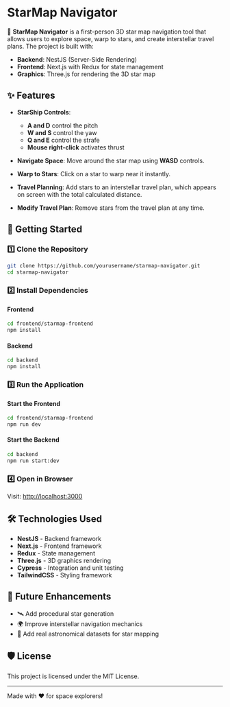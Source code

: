# StarMap Navigator

🚀 **StarMap Navigator** is a first-person 3D star map navigation tool that allows users to explore space, warp to stars, and create interstellar travel plans. The project is built with:

- **Backend**: NestJS (Server-Side Rendering)
- **Frontend**: Next.js with Redux for state management
- **Graphics**: Three.js for rendering the 3D star map

## ✨ Features

- **StarShip Controls**:
  - **A and D** control the pitch
  - **W and S** control the yaw
  - **Q and E** control the strafe
  - **Mouse right-click** activates thrust

- **Navigate Space**: Move around the star map using **WASD** controls.
- **Warp to Stars**: Click on a star to warp near it instantly.
- **Travel Planning**: Add stars to an interstellar travel plan, which appears on screen with the total calculated distance.
- **Modify Travel Plan**: Remove stars from the travel plan at any time.

## 🚀 Getting Started

### 1️⃣ Clone the Repository

```sh
git clone https://github.com/yourusername/starmap-navigator.git
cd starmap-navigator
```

### 2️⃣ Install Dependencies

#### Frontend
```sh
cd frontend/starmap-frontend
npm install
```

#### Backend
```sh
cd backend
npm install
```

### 3️⃣ Run the Application

#### Start the Frontend
```sh
cd frontend/starmap-frontend
npm run dev
```

#### Start the Backend
```sh
cd backend
npm run start:dev
```

### 4️⃣ Open in Browser

Visit: [http://localhost:3000](http://localhost:3000)

## 🛠️ Technologies Used

- **NestJS** - Backend framework
- **Next.js** - Frontend framework
- **Redux** - State management
- **Three.js** - 3D graphics rendering
- **Cypress** - Integration and unit testing
- **TailwindCSS** - Styling framework

## 🎯 Future Enhancements
- 🛰️ Add procedural star generation
- 🌍 Improve interstellar navigation mechanics
- 📡 Add real astronomical datasets for star mapping

## 🛡️ License
This project is licensed under the MIT License.

---

Made with ❤️ for space explorers!